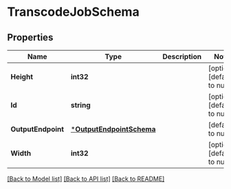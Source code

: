 # TranscodeJobSchema

## Properties
Name | Type | Description | Notes
------------ | ------------- | ------------- | -------------
**Height** | **int32** |  | [optional] [default to null]
**Id** | **string** |  | [optional] [default to null]
**OutputEndpoint** | [***OutputEndpointSchema**](OutputEndpointSchema.md) |  | [default to null]
**Width** | **int32** |  | [optional] [default to null]

[[Back to Model list]](../README.md#documentation-for-models) [[Back to API list]](../README.md#documentation-for-api-endpoints) [[Back to README]](../README.md)


